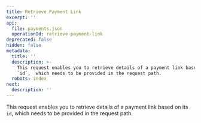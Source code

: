 ```yaml
---
title: Retrieve Payment Link
excerpt: ''
api:
  file: payments.json
  operationId: retrieve-payment-link
deprecated: false
hidden: false
metadata:
  title: ''
  description: >-
    This request enables you to retrieve details of a payment link based on its
    `id`,  which needs to be provided in the request path.
  robots: index
next:
  description: ''
---
```

This request enables you to retrieve details of a payment link based on its `id`,  which needs to be provided in the request path.